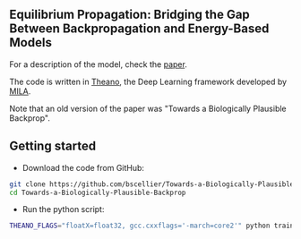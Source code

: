 ## Equilibrium Propagation: Bridging the Gap Between Backpropagation and Energy-Based Models
For a description of the model, check the [paper](https://arxiv.org/abs/1602.05179).

The code is written in [Theano](https://github.com/Theano/Theano), the Deep Learning framework developed by [MILA](https://mila.umontreal.ca/en/).

Note that an old version of the paper was "Towards a Biologically Plausible Backprop".

## Getting started
* Download the code from GitHub:
```bash
git clone https://github.com/bscellier/Towards-a-Biologically-Plausible-Backprop
cd Towards-a-Biologically-Plausible-Backprop
```
* Run the python script:
``` bash
THEANO_FLAGS="floatX=float32, gcc.cxxflags='-march=core2'" python train_model.py
```
